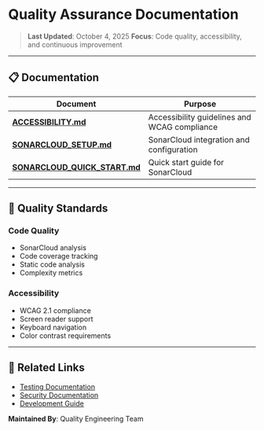 # Quality Assurance Documentation

> **Last Updated**: October 4, 2025
> **Focus**: Code quality, accessibility, and continuous improvement

---

## 📋 Documentation

| Document | Purpose |
|----------|---------|
| **[ACCESSIBILITY.md](./ACCESSIBILITY.md)** | Accessibility guidelines and WCAG compliance |
| **[SONARCLOUD_SETUP.md](./SONARCLOUD_SETUP.md)** | SonarCloud integration and configuration |
| **[SONARCLOUD_QUICK_START.md](./SONARCLOUD_QUICK_START.md)** | Quick start guide for SonarCloud |

---

## 🎯 Quality Standards

### Code Quality
- SonarCloud analysis
- Code coverage tracking
- Static code analysis
- Complexity metrics

### Accessibility
- WCAG 2.1 compliance
- Screen reader support
- Keyboard navigation
- Color contrast requirements

---

## 🔗 Related Links
- [Testing Documentation](../testing/README.md)
- [Security Documentation](../security/README.md)
- [Development Guide](../development/SETUP_GUIDE.md)

**Maintained By**: Quality Engineering Team
